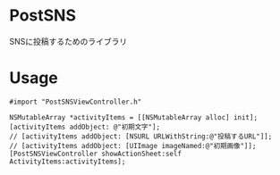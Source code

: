 # PostSNS

SNSに投稿するためのライブラリ

# Usage

    #import "PostSNSViewController.h"
    
    NSMutableArray *activityItems = [[NSMutableArray alloc] init];
    [activityItems addObject: @"初期文字"];
    // [activityItems addObject: [NSURL URLWithString:@"投稿するURL"]];
    // [activityItems addObject: [UIImage imageNamed:@"初期画像"]];
    [PostSNSViewController showActionSheet:self ActivityItems:activityItems];
